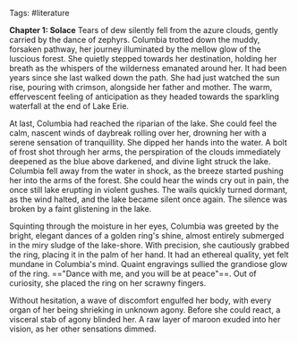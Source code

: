 Tags: #literature 

**Chapter 1: Solace**
Tears of dew silently fell from the azure clouds, gently carried by the dance of zephyrs. Columbia trotted down the muddy, forsaken pathway, her journey illuminated by the mellow glow of the luscious forest. She quietly stepped towards her destination, holding her breath as the whispers of the wilderness emanated around her. It had been years since she last walked down the path. She had just watched the sun rise, pouring with crimson, alongside her father and mother. The warm, effervescent feeling of anticipation as they headed towards the sparkling waterfall at the end of Lake Erie. 

At last, Columbia had reached the riparian of the lake. She could feel the calm, nascent winds of daybreak rolling over her, drowning her with a serene sensation of tranquillity. She dipped her hands into the water. A bolt of frost shot through her arms, the perspiration of the clouds immediately deepened as the blue above darkened, and divine light struck the lake. Columbia fell away from the water in shock, as the breeze started pushing her into the arms of the forest. She could hear the winds cry out in pain, the once still lake erupting in violent gushes. The wails quickly turned dormant, as the wind halted, and the lake became silent once again. The silence was broken by a faint glistening in the lake. 

Squinting through the moisture in her eyes, Columbia was greeted by the bright, elegant dances of a golden ring's shine, almost entirely submerged in the miry sludge of the lake-shore. With precision, she cautiously grabbed the ring, placing it in the palm of her hand. It had an ethereal quality, yet felt mundane in Columbia's mind. Quaint engravings sullied the grandiose glow of the ring. =="Dance with me, and you will be at peace"==. Out of curiosity, she placed the ring on her scrawny fingers. 

Without hesitation, a wave of discomfort engulfed her body, with every organ of her being shrieking in unknown agony. Before she could react, a visceral stab of agony blinded her. A raw layer of maroon exuded into her vision, as her other sensations dimmed.